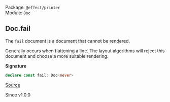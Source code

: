 Package: `@effect/printer`<br />
Module: `Doc`<br />

## Doc.fail

The `fail` document is a document that cannot be rendered.

Generally occurs when flattening a line. The layout algorithms will reject
this document and choose a more suitable rendering.

**Signature**

```ts
declare const fail: Doc<never>
```

[Source](https://github.com/Effect-TS/effect/tree/main/packages/printer/src/Doc.ts#L511)

Since v1.0.0